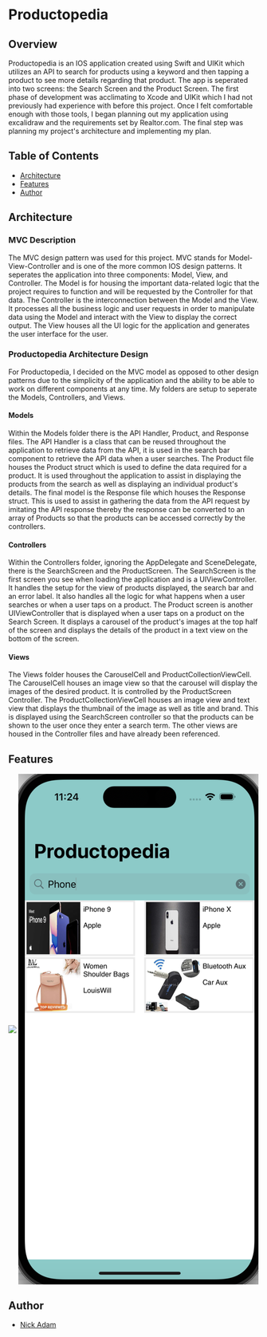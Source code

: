 # Productopedia

## Overview

Productopedia is an IOS application created using Swift and UIKit which utilizes an API to search for products using a keyword and then tapping a product to see more details regarding that product. The app is seperated into two screens: the Search Screen and the Product Screen. The first phase of development was acclimating to Xcode and UIKit which I had not previously had experience with before this project. Once I felt comfortable enough with those tools, I began planning out my application using excalidraw and the requirements set by Realtor.com. The final step was planning my project's architecture and implementing my plan. 

## Table of Contents

  - [Architecture](#architecture)
  - [Features](#features)
  - [Author](#author)

## Architecture

### MVC Description

The MVC design pattern was used for this project. MVC stands for Model-View-Controller and is one of the more common IOS design patterns. It seperates the application into three components: Model, View, and Controller. The Model is for housing the important data-related logic that the project requires to function and will be requested by the Controller for that data. The Controller is the interconnection between the Model and the View. It processes all the business logic and user requests in order to manipulate data using the Model and interact with the View to display the correct output. The View houses all the UI logic for the application and generates the user interface for the user.

### Productopedia Architecture Design

For Productopedia, I decided on the MVC model as opposed to other design patterns due to the simplicity of the application and the ability to be able to work on different components at any time. My folders are setup to seperate the Models, Controllers, and Views. 

#### Models

Within the Models folder there is the API Handler, Product, and Response files. The API Handler is a class that can be reused throughout the application to retrieve data from the API, it is used in the search bar component to retrieve the API data when a user searches. The Product file houses the Product struct which is used to define the data required for a product. It is used throughout the application to assist in displaying the products from the search as well as displaying an individual product's details. The final model is the Response file which houses the Response struct. This is used to assist in gathering the data from the API request by imitating the API response thereby the response can be converted to an array of Products so that the products can be accessed correctly by the controllers. 

#### Controllers

Within the Controllers folder, ignoring the AppDelegate and SceneDelegate, there is the SearchScreen and the ProductScreen. The SearchScreen is the first screen you see when loading the application and is a UIViewController. It handles the setup for the view of products displayed, the search bar and an error label. It also handles all the logic for what happens when a user searches or when a user taps on a product. The Product screen is another UIViewController that is displayed when a user taps on a product on the Search Screen. It displays a carousel of the product's images at the top half of the screen and displays the details of the product in a text view on the bottom of the screen. 

#### Views

The Views folder houses the CarouselCell and ProductCollectionViewCell. The CarouselCell houses an image view so that the carousel will display the images of the desired product. It is controlled by the ProductScreen Controller. The ProductCollectionViewCell houses an image view and text view that displays the thumbnail of the image as well as title and brand. This is displayed using the SearchScreen controller so that the products can be shown to the user once they enter a search term. The other views are housed in the Controller files and have already been referenced. 

## Features

<img src='./Assets.xcassets/SearchScreenPhoto.png' align="center"/>
<img src='./Productopedia/Assets.xcassets/SearchScreenPhoto.png' align="center"/>

## Author

* [Nick Adam](https://github.com/nicholas-adam1)
